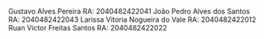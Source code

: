 Gustavo Alves Pereira RA: 2040482422041
João Pedro Alves dos Santos RA: 2040482422043
Larissa Vitoria Nogueira do Vale RA: 2040482422012
Ruan Victor Freitas Santos RA: 2040482422022